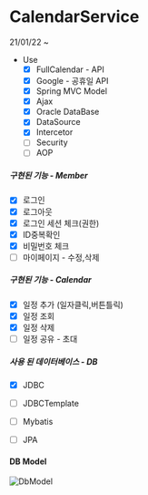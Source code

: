 #  CalendarService
21/01/22 ~
* Use
	-[x]  FullCalendar - API
	-[x]  Google - 공휴일 API
	-[x]  Spring MVC Model
	-[x]  Ajax
	-[x]  Oracle DataBase
	-[x]  DataSource
	-[x]  Intercetor
	-[ ]  Security
	-[ ]  AOP

##### 구현된 기능 - Member
-[x] 로그인
-[x] 로그아웃
-[x] 로그인 세션 체크(권한)
-[x] ID중복확인
-[x] 비밀번호 체크
-[ ] 마이페이지 - 수정,삭제
##### 구현된 기능 - Calendar
-[x] 일정 추가 (일자클릭,버튼틀릭)
-[x] 일정 조회
-[x] 일정 삭제
-[ ] 일정 공유 - 초대

##### 사용 된 데이터베이스 - DB
-[x] JDBC
-[ ] JDBCTemplate
-[ ] Mybatis
-[ ] JPA



#### DB Model
![DbModel](https://user-images.githubusercontent.com/65147348/106873828-37531580-6718-11eb-9367-e13f52cebe40.png)